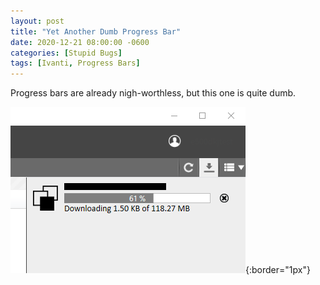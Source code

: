 ```yaml
---
layout: post
title: "Yet Another Dumb Progress Bar"
date: 2020-12-21 08:00:00 -0600
categories: [Stupid Bugs]
tags: [Ivanti, Progress Bars]
---
```


Progress bars are already nigh-worthless, but this one is quite dumb.

![Dumb, inaccurate progress bar](/assets/2020/12/dumb-progress-bar.png){:border="1px"}
